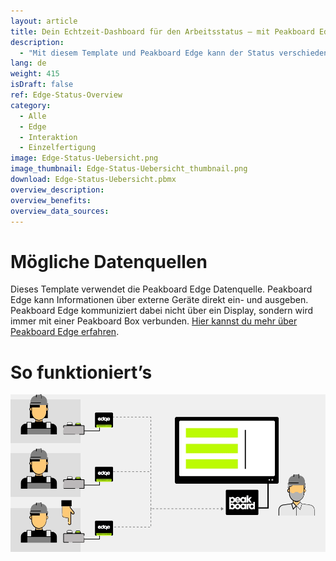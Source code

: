 ```yaml
---
layout: article
title: Dein Echtzeit-Dashboard für den Arbeitsstatus – mit Peakboard Edge alle Arbeitsplätze im Blick
description: 
  - "Mit diesem Template und Peakboard Edge kann der Status verschiedener Arbeitsplätze in Echtzeit angezeigt werden. Verschiedene Farben sollen dabei Transparenz über die Produktivität der einzelnen Arbeitsplätze schaffen: Grün bedeutet alles ist in Ordnung, blau bedeutet geplante Pause und rot bedeutet, es gibt an diesem Arbeitsplatz ein Problem. Jetzt herunterladen!"
lang: de
weight: 415
isDraft: false
ref: Edge-Status-Overview
category:
  - Alle
  - Edge
  - Interaktion
  - Einzelfertigung
image: Edge-Status-Uebersicht.png
image_thumbnail: Edge-Status-Uebersicht_thumbnail.png
download: Edge-Status-Uebersicht.pbmx
overview_description:
overview_benefits:
overview_data_sources:
---
```

# Mögliche Datenquellen

Dieses Template verwendet die Peakboard Edge Datenquelle. Peakboard Edge kann Informationen über externe Geräte direkt ein- und ausgeben. Peakboard Edge kommuniziert dabei nicht über ein Display, sondern wird immer mit einer Peakboard Box verbunden. [Hier kannst du mehr über Peakboard Edge erfahren](https://peakboard.com/produkt/peakboard-edge/).


# So funktioniert’s

![image_live](edge-use-case-production.gif)
